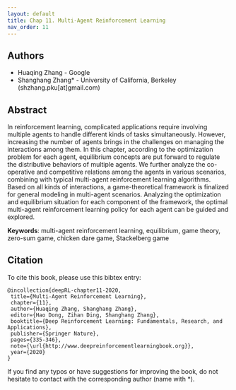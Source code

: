 ```yaml
---
layout: default
title: Chap 11. Multi-Agent Reinforcement Learning
nav_order: 11
---
```


## Authors

- Huaqing Zhang - Google
- Shanghang Zhang* - University of California, Berkeley (shzhang.pku[at]gmail.com)

## Abstract

In reinforcement learning, complicated applications require involving multiple agents to handle different kinds of tasks simultaneously. However, increasing the number of agents brings in the challenges on managing the interactions among them. In this chapter, according to the optimization problem for each agent, equilibrium concepts are put forward to regulate the distributive behaviors of multiple agents. We further analyze the co-operative and competitive relations among the agents in various scenarios, combining with typical multi-agent reinforcement learning algorithms. Based on all kinds of interactions, a game-theoretical framework is finalized for general modeling in multi-agent scenarios. Analyzing the optimization and equilibrium situation for each component of the framework, the optimal multi-agent reinforcement learning policy for each agent can be guided and explored.

**Keywords**: multi-agent reinforcement learning, equilibrium, game theory, zero-sum game, chicken dare game, Stackelberg game

## Citation

To cite this book, please use this bibtex entry:

```
@incollection{deepRL-chapter11-2020,
 title={Multi-Agent Reinforcement Learning},
 chapter={11},
 author={Huaqing Zhang, Shanghang Zhang},
 editor={Hao Dong, Zihan Ding, Shanghang Zhang},
 booktitle={Deep Reinforcement Learning: Fundamentals, Research, and Applications},
 publisher={Springer Nature},
 pages={335-346},
 note={\url{http://www.deepreinforcementlearningbook.org}},
 year={2020}
}
```



If you find any typos or have suggestions for improving the book, do not hesitate to contact with the corresponding author (name with *).